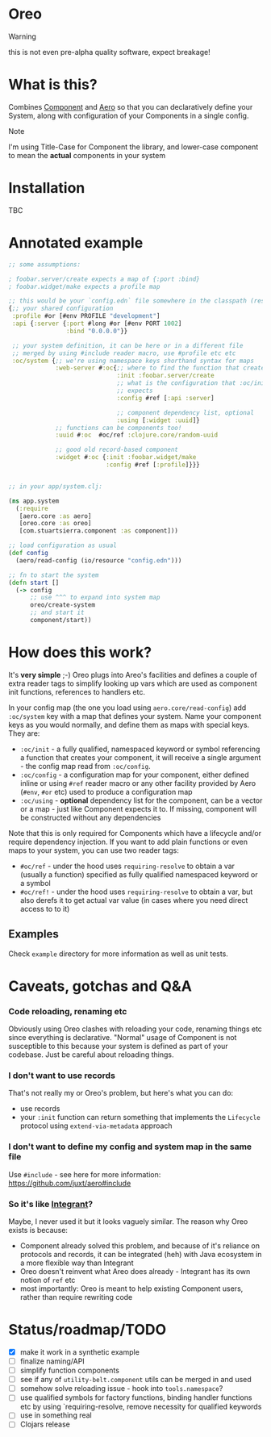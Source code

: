 # Oreo

> [!WARNING]
> this is not even pre-alpha quality software, expect breakage!

# What is this?

Combines [Component](https://github.com/stuartsierra/component) and [Aero](https://github.com/juxt/aero) so that you can declaratively define your System, along with configuration of your Components in a single config.

> [!NOTE]
> I'm using Title-Case for Component the library, and lower-case component to mean the **actual** components in your system

# Installation

TBC

# Annotated example

```clojure
;; some assumptions:

; foobar.server/create expects a map of {:port :bind}
; foobar.widget/make expects a profile map

;; this would be your `config.edn` file somewhere in the classpath (resources or src)
{;; your shared configuration
 :profile #or [#env PROFILE "development"]
 :api {:server {:port #long #or [#env PORT 1002]
                :bind "0.0.0.0"}}

 ;; your system definition, it can be here or in a different file
 ;; merged by using #include reader macro, use #profile etc etc
 :oc/system {;; we're using namespace keys shorthand syntax for maps
             :web-server #:oc{;; where to find the function that creates the component
                              :init :foobar.server/create
                              ;; what is the configuration that :oc/init function
                              ;; expects
                              :config #ref [:api :server]

                              ;; component dependency list, optional
                              :using [:widget :uuid]}
             ;; functions can be components too!
             :uuid #:oc  #oc/ref :clojure.core/random-uuid

             ;; good old record-based component
             :widget #:oc {:init :foobar.widget/make
                           :config #ref [:profile]}}}


;; in your app/system.clj:

(ns app.system
  (:require
   [aero.core :as aero]
   [oreo.core :as oreo]
   [com.stuartsierra.component :as component]))

;; load configuration as usual
(def config
  (aero/read-config (io/resource "config.edn")))

;; fn to start the system
(defn start []
  (-> config
      ;; use ^^^ to expand into system map
      oreo/create-system
      ;; and start it
      component/start))
```

# How does this work?

It's **very simple** ;-) Oreo plugs into Areo's facilities and defines a couple of extra reader tags to simplify looking up vars which are used as component init functions, references to handlers etc.

In your config map (the one you load using `aero.core/read-config`) add `:oc/system` key with a map that defines your system. Name your component keys as you would normally, and define them as maps with special keys. They are:

- `:oc/init`  - a fully qualified, namespaced keyword or symbol referencing a function that creates your component, it will receive a single argument - the config map read from `:oc/config`.
- `:oc/config` - a configuration map for your component, either defined inline or using `#ref` reader macro or any other facility provided by Aero (`#env`, `#or` etc) used to produce a configuration map
- `:oc/using` - **optional** dependency list for the component, can be a vector or a map - just like Component expects it to. If missing, component will be constructed without any dependencies


Note that this is only required for Components which have a lifecycle and/or require dependency injection. If you want to add plain functions or even maps to your system, you can use two reader tags:

- `#oc/ref` - under the hood uses `requiring-resolve` to obtain a var (usually a function) specified as fully qualified namespaced keyword or a symbol
- `#oc/ref!` - under the hood uses `requiring-resolve` to obtain a var, but also derefs it to get actual var value (in cases where you need direct access to to it)

## Examples

Check `example` directory for more information as well as unit tests.


# Caveats, gotchas and Q&A

### Code reloading, renaming etc

Obviously using Oreo clashes with reloading your code, renaming things etc since everything is declarative. "Normal" usage of Component is not susceptible to this because your system is defined as part of your codebase. Just be careful about reloading things.


### I don't want to use records

That's not really my or Oreo's problem, but here's what you can do:

- use records
- your `:init` function can return something that implements the `Lifecycle` protocol using `extend-via-metadata` approach


### I don't want to define my config and system map in the same file

Use `#include` - see here for more information: https://github.com/juxt/aero#include


### So it's like [Integrant](https://github.com/weavejester/integrant)?

Maybe, I never used it but it looks vaguely similar. The reason why Oreo exists is because:

- Component already solved this problem, and because of it's reliance on protocols and records, it can be integrated (heh) with Java ecosystem in a more flexible way than Integrant
- Oreo doesn't reinvent what Areo does already - Integrant has its own notion of `ref` etc
- most importantly: Oreo is meant to help existing Component users, rather than require rewriting code

# Status/roadmap/TODO


- [x] make it work in a synthetic example
- [ ] finalize naming/API
- [ ] simplify function components
- [ ] see if any of `utility-belt.component` utils can be merged in and used
- [ ] somehow solve reloading issue - hook into `tools.namespace`?
- [ ] use qualified symbols for factory functions, binding handler functions etc by using `requiring-resolve, remove necessity for qualified keywords
- [ ] use in something real
- [ ] Clojars release
